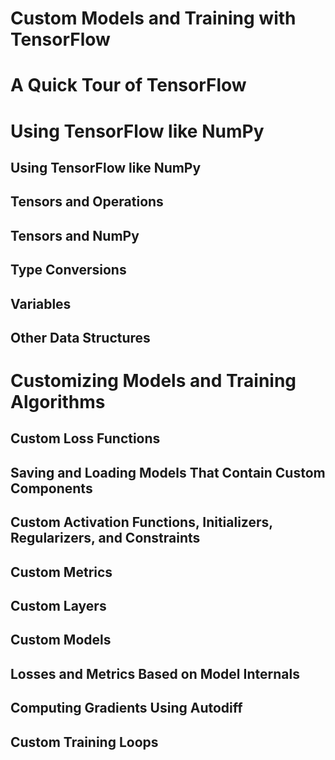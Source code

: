 # Custom Models and Training with TensorFlow


<!------------------------------------------------------>
<!------------------------------------------------------>
# A Quick Tour of TensorFlow                                             
<!------------------------------------------------------>
<!------------------------------------------------------>
# Using TensorFlow like NumPy


## Using TensorFlow like NumPy
<!------------------------------------------------------>
<!------------------------------------------------------>
## Tensors and Operations
<!------------------------------------------------------>
<!------------------------------------------------------>
## Tensors and NumPy
<!------------------------------------------------------>
<!------------------------------------------------------>
## Type Conversions
<!------------------------------------------------------>
<!------------------------------------------------------>
## Variables
<!------------------------------------------------------>
<!------------------------------------------------------>
## Other Data Structures                                                                               
<!------------------------------------------------------>
<!------------------------------------------------------>


# Customizing Models and Training Algorithms

## Custom Loss Functions

## Saving and Loading Models That Contain Custom Components

## Custom Activation Functions, Initializers, Regularizers, and Constraints

## Custom Metrics

## Custom Layers

## Custom Models

## Losses and Metrics Based on Model Internals

## Computing Gradients Using Autodiff 

## Custom Training Loops
